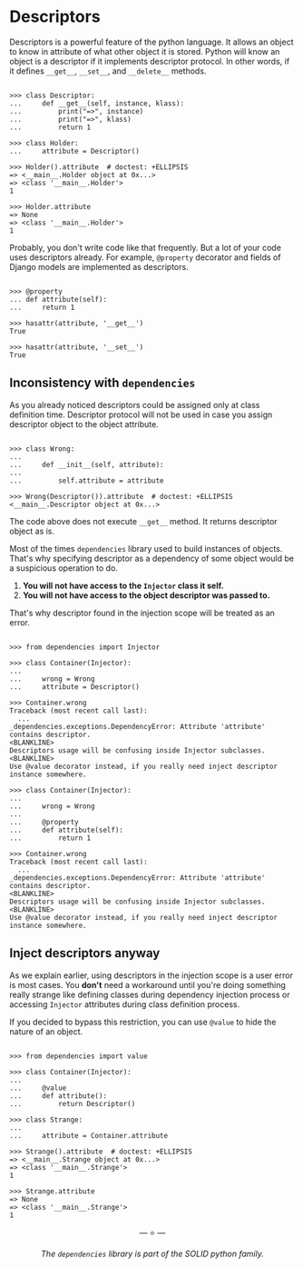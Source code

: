 # Descriptors

Descriptors is a powerful feature of the python language. It allows an object to
know in attribute of what other object it is stored. Python will know an object
is a descriptor if it implements descriptor protocol. In other words, if it
defines `__get__`, `__set__`, and `__delete__` methods.

```pycon

>>> class Descriptor:
...     def __get__(self, instance, klass):
...         print("=>", instance)
...         print("=>", klass)
...         return 1

>>> class Holder:
...     attribute = Descriptor()

>>> Holder().attribute  # doctest: +ELLIPSIS
=> <__main__.Holder object at 0x...>
=> <class '__main__.Holder'>
1

>>> Holder.attribute
=> None
=> <class '__main__.Holder'>
1

```

Probably, you don't write code like that frequently. But a lot of your code uses
descriptors already. For example, `@property` decorator and fields of Django
models are implemented as descriptors.

```pycon

>>> @property
... def attribute(self):
...     return 1

>>> hasattr(attribute, '__get__')
True

>>> hasattr(attribute, '__set__')
True

```

## Inconsistency with `dependencies`

As you already noticed descriptors could be assigned only at class definition
time. Descriptor protocol will not be used in case you assign descriptor object
to the object attribute.

```pycon

>>> class Wrong:
...
...     def __init__(self, attribute):
...
...         self.attribute = attribute

>>> Wrong(Descriptor()).attribute  # doctest: +ELLIPSIS
<__main__.Descriptor object at 0x...>

```

The code above does not execute `__get__` method. It returns descriptor object
as is.

Most of the times `dependencies` library used to build instances of objects.
That's why specifying descriptor as a dependency of some object would be a
suspicious operation to do.

1. **You will not have access to the `Injector` class it self.**
2. **You will not have access to the object descriptor was passed to.**

That's why descriptor found in the injection scope will be treated as an error.

```pycon

>>> from dependencies import Injector

>>> class Container(Injector):
...
...     wrong = Wrong
...     attribute = Descriptor()

>>> Container.wrong
Traceback (most recent call last):
  ...
_dependencies.exceptions.DependencyError: Attribute 'attribute' contains descriptor.
<BLANKLINE>
Descriptors usage will be confusing inside Injector subclasses.
<BLANKLINE>
Use @value decorator instead, if you really need inject descriptor instance somewhere.

>>> class Container(Injector):
...
...     wrong = Wrong
...
...     @property
...     def attribute(self):
...         return 1

>>> Container.wrong
Traceback (most recent call last):
  ...
_dependencies.exceptions.DependencyError: Attribute 'attribute' contains descriptor.
<BLANKLINE>
Descriptors usage will be confusing inside Injector subclasses.
<BLANKLINE>
Use @value decorator instead, if you really need inject descriptor instance somewhere.

```

## Inject descriptors anyway

As we explain earlier, using descriptors in the injection scope is a user error
is most cases. You **don't** need a workaround until you're doing something
really strange like defining classes during dependency injection process or
accessing `Injector` attributes during class definition process.

If you decided to bypass this restriction, you can use `@value` to hide the
nature of an object.

```pycon

>>> from dependencies import value

>>> class Container(Injector):
...
...     @value
...     def attribute():
...         return Descriptor()

>>> class Strange:
...
...     attribute = Container.attribute

>>> Strange().attribute  # doctest: +ELLIPSIS
=> <__main__.Strange object at 0x...>
=> <class '__main__.Strange'>
1

>>> Strange.attribute
=> None
=> <class '__main__.Strange'>
1

```

<p align="center">&mdash; ⭐ &mdash;</p>
<p align="center"><i>The <code>dependencies</code> library is part of the SOLID python family.</i></p>
